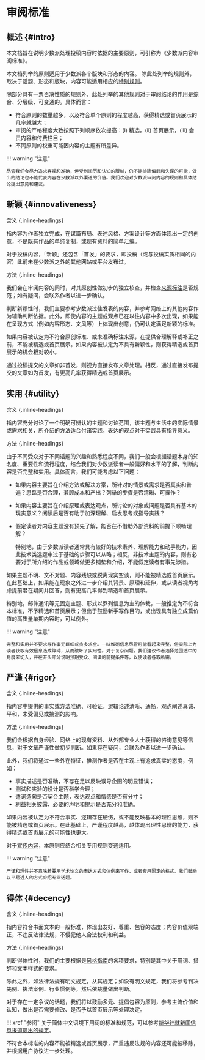 # 审阅标准

## 概述 {#intro}

本文档旨在说明少数派处理投稿内容时依据的主要原则，可引称为《少数派内容审阅标准》。

本文档列举的原则适用于少数派各个版块和形态的内容。
除此处列举的规则外，取决于话题、形态和版块，内容可能适用相应的[特别规则](../specific)。

除部分具有一票否决性质的规则外，此处列举的其他规则对于审阅结论的作用是综合、分层级、可变通的。具体而言：

- 符合原则的数量越多，以及符合单个原则的程度越高，获得精选或首页展示的几率就越大；
- 审阅的严格程度大致按照下列顺序依次提高：(i) 精选，(ii) 首页展示，(iii) 会员内容和付费栏目；
- 不同原则的权重可能因内容的主题有所差异。

!!! warning "注意"

    尽管我们会尽力追求客观和准确，但受到阅历和认知的限制，仍不能排除偏颇和失误的可能，做出的结论也不能代表内容在少数派以外渠道的价值。我们欢迎对少数派审阅内容的规则和具体结论提出意见和建议。

## 新颖 {#innovativeness}

含义
{.inline-headings}

指内容为作者独立完成，在谋篇布局、表述风格、方案设计等方面体现出一定的创意，不是既有作品的单纯复制，或现有资料的简单汇编。

对于投稿内容，「新颖」还包含「首发」的要求，即投稿（或与投稿实质相同的内容）此前未在少数派之外的其他网站或平台发布过。

方法
{.inline-headings}

我们会在审阅内容的同时，对其原创性做初步的独立核查，并检查[来源标注](/rules/style#citations)是否规范；如有疑问，会联系作者以进一步确认。

判断新颖性时，我们主要参考少数派过往发表的内容，并参考网络上的其他内容作为辅助判断依据。此外，即使内容的主题或观点已在以往内容中多次出现，如果能在呈现方式（例如内容形态、文风等）上体现出创意，仍可认定满足新颖的标准。

如果内容被认定为不符合原创标准、或未准确标注来源，在提供合理解释或补正之前，不能被精选或首页展示。如果内容被认定为不具有新颖性，则获得精选或首页展示的机会相对较小。

通过投稿提交的文章如非首发，则视为直接发布文章处理。相反，通过直接发布提交的文章如为首发，有更高几率获得精选或首页展示。

## 实用 {#utility}

含义
{.inline-headings}

指内容充分讨论了一个明确可辨认的主题和讨论范围，该主题与生活中的实际情景或需求相关，所介绍的方法适合付诸实践，表达的观点对于实践具有指导意义。

方法
{.inline-headings}

由于不同受众对于不同话题的兴趣和熟悉程度不同，我们一般会根据话题本身的知名度、重要性和流行程度，结合我们对少数派读者一般偏好和水平的了解，判断内容是否完整和实用。具体而言，我们可能考虑以下问题：

- 如果内容主要旨在介绍方法或解决方案，所针对的情景或需求是否真实和普遍？思路是否合理，兼顾成本和产出？列举的步骤是否清晰、可操作？
- 如果内容主要旨在介绍原理或表达观点，所讨论的对象或问题是否具有基本的现实意义？阅读后是否有助于加深理解、启发思考或指导实践？
- 假定读者对内容主题没有预先了解，能否在不借助外部资料的前提下顺畅理解？

    特别地，由于少数派读者通常具有较好的技术素养、理解能力和动手能力，因此技术类选题中过于基础的步骤可以从略；相反，非技术主题的内容，则有必要对于所介绍的作品或领域做更多铺垫和介绍，不能假定读者有事先涉猎。

如果主题不明、文不对题、内容残缺或脱离现实空谈，则不能被精选或首页展示。在此基础上，如果能在现象之外进一步介绍其背景、原理和延伸，或从读者视角考虑提前潜在疑问并回答，则有更高几率得到精选和首页展示。

特别地，邮件通讯等无固定主题、形式以罗列信息为主的体裁，一般推定为不符合本标准，不予精选和首页展示；但出于鼓励新手写作目的，或出现具有独立成篇价值的高质量单期内容时，可以例外。

!!! warning "注意"

    完整和实用并不要求写作事无巨细或贪多求全。一味堆砌信息尽管可能看起来完整，但实际上为读者获取有效信息造成障碍，从而破坏了实用性。对于复杂问题，我们建议作者选择范围适中的角度来切入，并在开头部分说明预期受众、阅读的前提条件等，以便读者各取所需。

## 严谨 {#rigor}

含义
{.inline-headings}

指内容中提供的事实或方法准确、可验证，逻辑论述清晰、通畅，观点阐述真诚、平和，未受偏见或揣测的影响。

方法
{.inline-headings}

我们会根据自身经验、网络上的现有资料、从外部专业人士获得的咨询意见等信息，对于文章严谨性做初步判断。如果存在疑问，会联系作者以进一步确认。

此外，我们将通过一些外在特征，推测作者是否在主观上有追求真实的态度，例如：

- 事实描述是否准确，不存在足以反映误导企图的明显错误；
- 测试和实验的设计是否科学合理；
- 遣词造句是否契合主题，表达观点和情感是否有分寸；
- 利益相关披露、必要的声明和提示是否充分和准确。

如果内容被认定为不符合事实、逻辑存在硬伤，或不能反映基本的理性思维，则不能被精选或首页展示。在此基础上，严谨程度越高，越体现出理性思辨的能力，获得精选或首页展示的可能性也更大。

对于[宣传内容](/rules/specific#promo)，本原则应结合相关专用规则变通适用。

!!! warning "注意"

    严谨和理性并不意味着要用学术论文的表达方式和体例来写作，或者套用固定的格式。我们鼓励以平易近人的方式介绍专业话题。

## 得体 {#decency}

含义
{.inline-headings}

指内容符合书面文本的一般标准，体现出友好、尊重、包容的态度；内容价值观端正，不违反法律法规，不侵犯他人合法权利和利益。

方法
{.inline-headings}

判断得体性时，我们的主要根据是[风格指南](/rules/style)的各项要求，特别是其中关于用词、措辞和文本样式的要求。

除此之外，如法律法规有明文规定，从其规定；如没有明文规定，我们将参考判决先例、执法案例、行业惯例等，然后依裁量做出判断。

对于存在一定争议的话题，我们将以鼓励多元、提倡包容为原则，参考主流价值和认知，做出是否需要修改、是否予以首页展示等处理决定。

!!! xref "参阅"
    关于简体中文语境下用词的标准和规范，可以参考[新华社就新闻信息报道提出的规定](https://mp.weixin.qq.com/s/Iz27gwbizIjW1xyBUGykrQ)。

不符合本标准的内容不能被精选或首页展示，严重违反法规的内容还可能被移除，并根据用户协议进一步处理。
